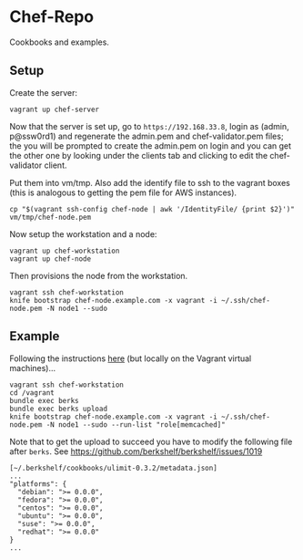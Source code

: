 # Chef-Repo

Cookbooks and examples.

## Setup

Create the server:

    vagrant up chef-server

Now that the server is set up, go to `https://192.168.33.8`, login as (admin,
p@ssw0rd1) and regenerate the admin.pem and chef-validator.pem files; the you
will be prompted to create the admin.pem on login and you can get the other
one by looking under the clients tab and clicking to edit the chef-validator
client.

Put them into vm/tmp. Also add the identify file to ssh to the vagrant boxes
(this is analogous to getting the pem file for AWS instances).

    cp "$(vagrant ssh-config chef-node | awk '/IdentityFile/ {print $2}')" vm/tmp/chef-node.pem

Now setup the workstation and a node:

    vagrant up chef-workstation
    vagrant up chef-node

Then provisions the node from the workstation.

    vagrant ssh chef-workstation
    knife bootstrap chef-node.example.com -x vagrant -i ~/.ssh/chef-node.pem -N node1 --sudo

## Example

Following the instructions
[here](https://learnchef.opscode.com/starter-use-cases/multi-node-ec2/) (but
locally on the Vagrant virtual machines)...

    vagrant ssh chef-workstation
    cd /vagrant
    bundle exec berks
    bundle exec berks upload
    knife bootstrap chef-node.example.com -x vagrant -i ~/.ssh/chef-node.pem -N node1 --sudo --run-list "role[memcached]"

Note that to get the upload to succeed you have to modify the following file
after `berks`. See https://github.com/berkshelf/berkshelf/issues/1019

    [~/.berkshelf/cookbooks/ulimit-0.3.2/metadata.json]
    ...
    "platforms": {
      "debian": ">= 0.0.0",
      "fedora": ">= 0.0.0",
      "centos": ">= 0.0.0",
      "ubuntu": ">= 0.0.0",
      "suse": ">= 0.0.0",
      "redhat": ">= 0.0.0"
    }
    ...
